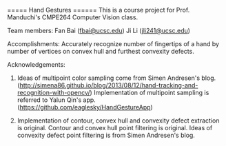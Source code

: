 ===== Hand Gestures ======
This is a course project for Prof. Manduchi's CMPE264 Computer Vision class.

Team members:
Fan Bai (fbai@ucsc.edu)
Ji Li (jli241@ucsc.edu)

Accomplishments:
Accurately recognize number of fingertips of a hand by number of vertices on
convex hull and furthest convexity defects.

Acknowledgements:
1. Ideas of multipoint color sampling come from Simen Andresen's blog.
   (http://simena86.github.io/blog/2013/08/12/hand-tracking-and-recognition-with-opencv/)
   Implementation of multipoint sampling is referred to Yalun Qin's app. (https://github.com/eaglesky/HandGestureApp)

2. Implementation of contour, convex hull and convexity defect extraction is original.
   Contour and convex hull point filtering is original.
   Ideas of convexity defect point filtering is from Simen Andresen's blog.
